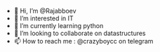 - 👋 Hi, I’m @Rajabboev
- 👀 I’m interested in IT
- 🌱 I’m currently learning python
- 💞️ I’m looking to collaborate on datastructures
- 📫 How to reach me : @crazyboycc on telegram

<!---
Rajabboev/Rajabboev is a ✨ special ✨ repository because its `README.md` (this file) appears on your GitHub profile.
You can click the Preview link to take a look at your changes.
--->
